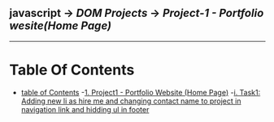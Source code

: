 ## javascript -> <em>DOM Projects </em> -> <em>Project-1 - Portfolio wesite(Home Page)</em>

<hr/>

# Table Of Contents
- [table of Contents](#table-of-contents)
    -[1. Project1 - Portfolio Website (Home Page)](#1-project1---portfolio-website-home-page)
        -[i. Task1: Adding new li as hire me and changing contact name to project in navigation link and hidding ul in footer](#)
